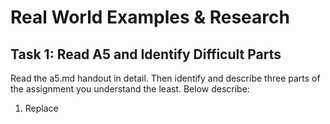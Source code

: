 # Real World Examples & Research

## Task 1: Read A5 and Identify Difficult Parts

Read the a5.md handout in detail. Then identify and describe three parts of the assignment you understand the least. Below describe:

1. Replace <title> with the name of the part.
2. What concepts from this part do you understand?
3. How and why is it difficult to understand?

### Part 1: <title>


### Part 2: <title>


### Part 3: <title>


## Task 2: Real-World Examples / Analogies

For the concept of "Dynamic Memory Allocation" and one other technical concept from A5, find real-world examples or an analogy to explain it. Think of this as a practice for the final presentation in this class. Include your source from where you found your real-world example or an analogy.

### Concept 1: Dynamic Memory Allocation



### Concept 2: <title>



## Task 3: Pass Three of the Included Autograder Tests

Simple, pass any three of the included autograder tests. Each test passed will be worth 10 points, for 30 points total. Below describe each test you passed in detail:

1. Which test did you pass? copy/paste the output.
2. How and why was it easy to pass?
3. How and why was it difficult to pass?

### Test 1 Passed


### Test 2 Passed


### Test 3 Passed